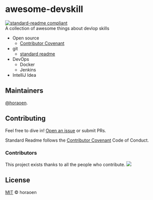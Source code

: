 # awesome-devskill
[![standard-readme compliant](https://img.shields.io/badge/readme%20style-standard-brightgreen.svg?style=flat-square)](https://github.com/RichardLitt/standard-readme) </br>
A collection of awesome things about devlop skills
- Open source
  - [Contributor Covenant](https://www.contributor-covenant.org/version/1/3/0/code-of-conduct/)
- git
  - [standard readme](https://github.com/RichardLitt/standard-readme)
- DevOps
  - Docker
  - Jenkins
- IntelliJ Idea

## Maintainers

[@horaoen](https://github.com/horaoen).

## Contributing

Feel free to dive in! [Open an issue](https://github.com/horaoen/awesome-devskill/issues/new) or submit PRs.

Standard Readme follows the [Contributor Covenant](http://contributor-covenant.org/version/1/3/0/) Code of Conduct.

### Contributors

This project exists thanks to all the people who contribute. 
<a href="https://github.com/horaoen/awesome-devskill/graphs/contributors"><img src="https://opencollective.com/awesome-devskill/contributors.svg?width=890&button=false" /></a>

## License

[MIT](LICENSE) © horaoen

